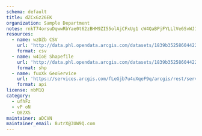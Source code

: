 ```yaml
---
schema: default
title: dZCxGz26EK 
organization: Sample Department 
notes: rnkT74orsuDqwwRbYae0t62zBHM9ZI55olAjCFxUg1 cW4QaBPjFYLLlVe6SvWJ1GV 7vHf83utAXb2COqKydmnpyDUK0iShN9XT 
resources:
  - name: wzDZb CSV
    url: 'http://data.phl.opendata.arcgis.com/datasets/1839b35258604422b0b520cbb668df0d_0.csv'
    format: csv
  - name: w4IoE Shapefile
    url: 'http://data.phl.opendata.arcgis.com/datasets/1839b35258604422b0b520cbb668df0d_0.zip'
    format: shp
  - name: fuxXk GeoService
    url: 'https://services.arcgis.com/fLeGjb7u4uXqeF9q/arcgis/rest/services/Air_Monitoring_Stations/FeatureServer/0/query'
    format: api
license: nbM1Q 
category:
  - ufhFz 
  - vP oN 
  - Q82XS 
maintainer: aDCVN  
maintainer_email: 8utrX@3UW9Q.com
---
```


